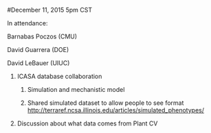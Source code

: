 #December 11, 2015 5pm CST

In attendance:

Barnabas Poczos (CMU)

David Guarrera (DOE)

David LeBauer (UIUC)

1.  ICASA database collaboration

    1.  Simulation and mechanistic model

    2.  Shared simulated dataset to allow people to see format <http://terraref.ncsa.illinois.edu/articles/simulated_phenotypes/>

2.  Discussion about what data comes from Plant CV
